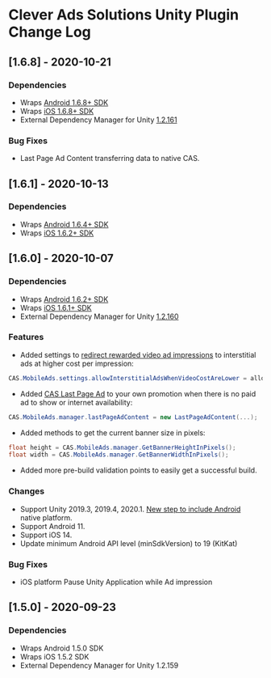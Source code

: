 # Clever Ads Solutions Unity Plugin Change Log

## [1.6.8] - 2020-10-21
### Dependencies
- Wraps [Android 1.6.8+ SDK](https://github.com/cleveradssolutions/CAS-Android/releases)
- Wraps [iOS 1.6.8+ SDK](https://github.com/cleveradssolutions/CAS-iOS/releases)
- External Dependency Manager for Unity [1.2.161](https://github.com/googlesamples/unity-jar-resolver/releases/tag/v1.2.161)
### Bug Fixes
- Last Page Ad Content transferring data to native CAS.

## [1.6.1] - 2020-10-13
### Dependencies
- Wraps [Android 1.6.4+ SDK](https://github.com/cleveradssolutions/CAS-Android/releases)
- Wraps [iOS 1.6.2+ SDK](https://github.com/cleveradssolutions/CAS-iOS/releases)

## [1.6.0] - 2020-10-07
### Dependencies
- Wraps [Android 1.6.2+ SDK](https://github.com/cleveradssolutions/CAS-Android/releases)
- Wraps [iOS 1.6.1+ SDK](https://github.com/cleveradssolutions/CAS-iOS/releases)
- External Dependency Manager for Unity [1.2.160](https://github.com/googlesamples/unity-jar-resolver/releases/tag/v1.2.160)
### Features
- Added settings to [redirect rewarded video ad impressions](https://github.com/cleveradssolutions/CAS-Unity#allow-interstitial-ads-when-video-cost-are-lower) to interstitial ads at higher cost per impression:
```c#
CAS.MobileAds.settings.allowInterstitialAdsWhenVideoCostAreLower = allow;
```
- Added [CAS Last Page Ad](https://github.com/cleveradssolutions/CAS-Unity#last-page-ad) to your own promotion when there is no paid ad to show or internet availability:
```c#
CAS.MobileAds.manager.lastPageAdContent = new LastPageAdContent(...);
```
- Added methods to get the current banner size in pixels:
```c#
float height = CAS.MobileAds.manager.GetBannerHeightInPixels();
float width = CAS.MobileAds.manager.GetBannerWidthInPixels();
```
- Added more pre-build validation points to easily get a successful build.
### Changes
- Support Unity 2019.3, 2019.4, 2020.1. [New step to include Android](https://github.com/cleveradssolutions/CAS-Unity#support-of-unity-20193) native platform.
- Support Android 11.
- Support iOS 14.
- Update minimum Android API level (minSdkVersion) to 19 (KitKat)
### Bug Fixes
- iOS platform Pause Unity Application while Ad impression

## [1.5.0] - 2020-09-23
### Dependencies
- Wraps Android 1.5.0 SDK
- Wraps iOS 1.5.2 SDK
- External Dependency Manager for Unity 1.2.159
